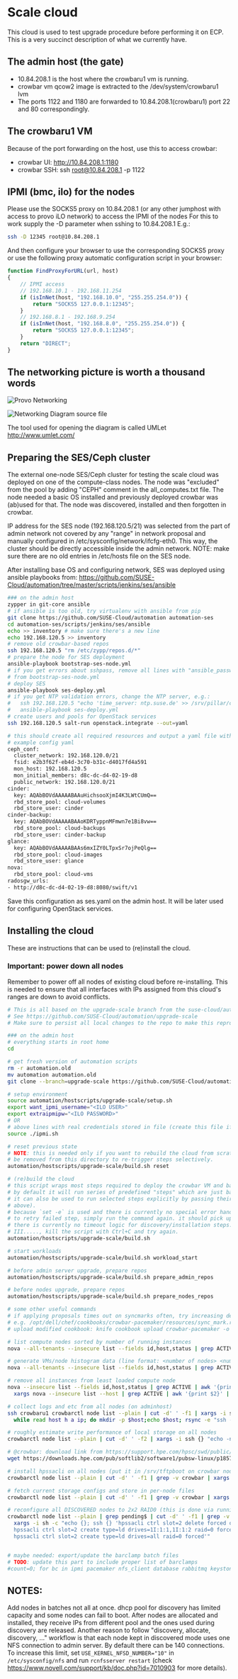 # Scale cloud

This cloud is used to test upgrade procedure before performing it on ECP.
This is a very succinct description of what we currently have.

## The admin host (the gate)

* 10.84.208.1 is the host where the crowbaru1 vm is running.
* crowbar vm qcow2 image is extracted to the /dev/system/crowbaru1 lvm
* The ports 1122 and 1180 are forwarded to 10.84.208.1(crowbaru1) port 22 and 80 correspondingly.

## The crowbaru1 VM

Because of the port forwarding on the host, use this to access crowbar:
* crowbar UI: http://10.84.208.1:1180
* crowbar SSH: ssh root@10.84.208.1 -p 1122

## IPMI (bmc, ilo) for the nodes

Please use the SOCKS5 proxy on 10.84.208.1 (or any other jumphost with access to provo iLO network) to access the IPMI of the nodes
For this to work supply the -D parameter when sshing to 10.84.208.1
E.g.:

```bash
ssh -D 12345 root@10.84.208.1
```

And then configure your browser to use the corresponding SOCKS5 proxy
or use the following proxy automatic configuration script in your browser:

```javascript
function FindProxyForURL(url, host)
{
    // IPMI access
    // 192.168.10.1 - 192.168.11.254
    if (isInNet(host, "192.168.10.0", "255.255.254.0")) {
        return "SOCKS5 127.0.0.1:12345";
    }
    // 192.168.8.1 - 192.168.9.254
    if (isInNet(host, "192.168.8.0", "255.255.254.0")) {
        return "SOCKS5 127.0.0.1:12345";
    }
    return "DIRECT";
}
```

## The networking picture is worth a thousand words

![Provo Networking](../img/lab_setup_2.png "Provo Networking")

![Networking Diagram source file](../img/lab_setup_2.uxf "Provo Networking source")

The tool used for opening the diagram is called UMLet http://www.umlet.com/

## Preparing the SES/Ceph cluster
The external one-node SES/Ceph cluster for testing the scale cloud was deployed on
one of the compute-class nodes. The node was "excluded" from the pool by adding
"CEPH" comment in the all_computes.txt file.
The node needed a basic OS installed and previously deployed crowbar was (ab)used
for that. The node was discovered, installed and then forgotten in crowbar.

IP address for the SES node (192.168.120.5/21) was selected from the part of admin network
not covered by any "range" in network proposal and manually configured in
/etc/sysconfig/network/ifcfg-eth0.
This way, the cluster should be directly accessible inside the admin network.
NOTE: make sure there are no old entries in /etc/hosts file on the SES node.

After installing base OS and configuring network, SES was deployed using ansible
playbooks from: https://github.com/SUSE-Cloud/automation/tree/master/scripts/jenkins/ses/ansible
```bash
### on the admin host
zypper in git-core ansible
# if ansible is too old, try virtualenv with ansible from pip
git clone https://github.com/SUSE-Cloud/automation automation-ses
cd automation-ses/scripts/jenkins/ses/ansible
echo >> inventory # make sure there's a new line
echo 192.168.120.5 >> inventory
# remove old crowbar-based repos
ssh 192.168.120.5 "rm /etc/zypp/repos.d/*"
# prepare the node for SES deployment
ansible-playbook bootstrap-ses-node.yml
# if you get errors about sshpass, remove all lines with "ansible_password"
# from bootstrap-ses-node.yml
# deploy SES
ansible-playbook ses-deploy.yml
# if you get NTP validation errors, change the NTP server, e.g.:
#   ssh 192.168.120.5 "echo 'time_server: ntp.suse.de' >> /srv/pillar/ceph/stack/global.yml"
#   ansible-playbook ses-deploy.yml
# create users and pools for OpenStack services
ssh 192.168.120.5 salt-run openstack.integrate --out=yaml

# this should create all required resources and output a yaml file with configuration:
# example config yaml
ceph_conf:
  cluster_network: 192.168.120.0/21
  fsid: e2b3f62f-eb4d-3c70-b31c-d4017fd4a591
  mon_host: 192.168.120.5
  mon_initial_members: d8c-dc-d4-02-19-d8
  public_network: 192.168.120.0/21
cinder:
  key: AQAbBOVdAAAAABAAuHichsooXjmI4K3LWtCUmQ==
  rbd_store_pool: cloud-volumes
  rbd_store_user: cinder
cinder-backup:
  key: AQAbBOVdAAAAABAAoKDRTyppnMFmwn7e1Bi8vw==
  rbd_store_pool: cloud-backups
  rbd_store_user: cinder-backup
glance:
  key: AQAbBOVdAAAAABAAs6mxIZY0LTpxSr7ojPeQlg==
  rbd_store_pool: cloud-images
  rbd_store_user: glance
nova:
  rbd_store_pool: cloud-vms
radosgw_urls:
- http://d8c-dc-d4-02-19-d8:8080/swift/v1
```
Save this configuration as ses.yaml on the admin host. It will be later used for configuring
OpenStack services.

## Installing the cloud

These are instructions that can be used to (re)install the cloud.

### Important: power down all nodes
Remember to power off all nodes of existing cloud before re-installing. This is needed
to ensure that all interfaces with IPs assigned from this cloud's ranges are down to
avoid conflicts.

```bash
# This is all based on the upgrade-scale branch from the suse-cloud/automation repo
# See https://github.com/SUSE-Cloud/automation/upgrade-scale
# Make sure to persist all local changes to the repo to make this reproducible

### on the admin host
# everything starts in root home
cd

# get fresh version of automation scripts
rm -r automation.old
mv automation automation.old
git clone --branch=upgrade-scale https://github.com/SUSE-Cloud/automation

# setup environment
source automation/hostscripts/upgrade-scale/setup.sh
export want_ipmi_username="<ILO USER>"
export extraipmipw="<ILO PASSWORD>"
# OR
# above lines with real credentials stored in file (create this file if it's not present on the adminhost)
source ./ipmi.sh

# reset previous state
# NOTE: this is needed only if you want to rebuild the cloud from scratch. individual `*-done` files can also
# be removed from this directory to re-trigger steps selectively.
automation/hostscripts/upgrade-scale/build.sh reset

# (re)build the cloud
# this script wraps most steps required to deploy the crowbar VM and baremetal cloud nodes.
# by default it will run series of predefined "steps" which are just bash functions defined inside the script.
# it can also be used to run selected steps explicitly by passing their names as command arguments (like "reset"
# above).
# because `set -e` is used and there is currently no special error handling, the script will die on any failure.
# to retry failed step, simply run the command again. it should pick up from where it left off.
# there is currently no timeout logic for discovery/installation steps. if the script gets stuck on DDDD... or
# III....., kill the script with Ctrl+C and try again.
automation/hostscripts/upgrade-scale/build.sh

# start workloads
automation/hostscripts/upgrade-scale/build.sh workload_start

# before admin server upgrade, prepare repos
automation/hostscripts/upgrade-scale/build.sh prepare_admin_repos

# before nodes upgrade, prepare repos
automation/hostscripts/upgrade-scale/build.sh prepare_nodes_repos

# some other useful commands
# if applying proposals times out on syncmarks often, try increasing default syncmark timeout
# e.g. /opt/dell/chef/cookbooks/crowbar-pacemaker/resources/sync_mark.rb -> attribute :timeout, kind_of: Integer, default: 120
# upload modified cookbook: knife cookbook upload crowbar-pacemaker -o /opt/dell/chef/cookbooks

# list compute nodes sorted by number of running instances
nova --all-tenants --insecure list --fields id,host,status | grep ACTIVE | awk '{print $4}' | sort | uniq -c | sort -n

# generate VMs/node histogram data (line format: <number of nodes> <number of VMs>)
nova --all-tenants --insecure list --fields id,host,status | grep ACTIVE | awk '{print $4}' | sort | uniq -c | sort -n | awk '{print $1}' | sort | uniq -c

# remove all instances from least loaded compute node
nova --insecure list --fields id,host,status | grep ACTIVE | awk '{print $4}' | sort | uniq -c | sort -n | head -n1 | awk '{print $2}' | \
  xargs nova --insecure list --host | grep ACTIVE | awk '{print $2}' | xargs -i nova --insecure delete {}

# collect logs and etc from all nodes (on adminhost)
ssh crowbaru1 crowbarctl node list --plain | cut -d' ' -f1 | xargs -i ssh crowbaru1 host {} | \
  while read host h a ip; do mkdir -p $host;echo $host; rsync -e "ssh -o StrictHostKeyChecking=no" -avz $ip:/var/log :/etc $host; done

# roughly estimate write performance of local storage on all nodes
crowbarctl node list --plain | cut -d' ' -f2 | xargs -i ssh {} "echo -n {}\ ;dd bs=4096k count=250 if=/dev/zero of=/tmp/ddtemp oflag=direct 2>&1 |grep copied;rm -rf /tmp/ddtemp"

# @crowbar: download link from https://support.hpe.com/hpsc/swd/public/detail?swItemId=MTX_04bffb688a73438598fef81ddd
wget https://downloads.hpe.com/pub/softlib2/software1/pubsw-linux/p1857046646/v114618/hpssacli-2.40-13.0.x86_64.rpm -P /srv/tftpboot

# install hpssacli on all nodes (put it in /srv/tftpboot on crowbar node before)
crowbarctl node list --plain | cut -d' ' -f1 | grep -v crowbar | xargs -i sh -c "echo {}; ssh {} rpm -i http://192.168.120.10:8091/hpssacli-2.40-13.0.x86_64.rpm"

# fetch current storage configs and store in per-node files
crowbarctl node list --plain | cut -d' ' -f1 | grep -v crowbar | xargs -i sh -c "echo {}; ssh {} hpssacli ctrl all show config detail > {}.txt"

# reconfigure all DISCOVERED nodes to 2x2 RAID0 (this is done via running sleshammer image)
crowbarctl node list --plain | grep pending$ | cut -d' ' -f1 | grep -v crowbar | \
  xargs -i sh -c "echo {}; ssh {} 'hpssacli ctrl slot=2 delete forced override; \
  hpssacli ctrl slot=2 create type=ld drives=1I:1:1,1I:1:2 raid=0 forced; \
  hpssacli ctrl slot=2 create type=ld drives=all raid=0 forced'"


# maybe needed: export/update the barclamp batch files
# TODO: update this part to include proper list of barclamps
#count=0; for bc in ipmi pacemaker nfs_client database rabbitmq keystone glance cinder neutron tempest; do echo $bc; crowbar batch export $bc > batch-exports1/`printf "%02i" ${count}`_${bc}.batch; (( count++ )); done
```

## NOTES:
Add nodes in batches not all at once. dhcp pool for discovery has limited capacity
and some nodes can fail to boot. After nodes are allocated and installed, they
receive IPs from different pool and the ones used during discovery are released.
Another reason to follow "discovery, allocate, discovery, ..." workflow is that
each node kept in discovered mode uses one NFS connection to admin server. By
default there can be 140 connections. To increase this limit, set
`USE_KERNEL_NFSD_NUMBER="10"` in `/etc/sysconfig/nfs` and run `rcnfsserver restart`
(check https://www.novell.com/support/kb/doc.php?id=7010903 for more details).
